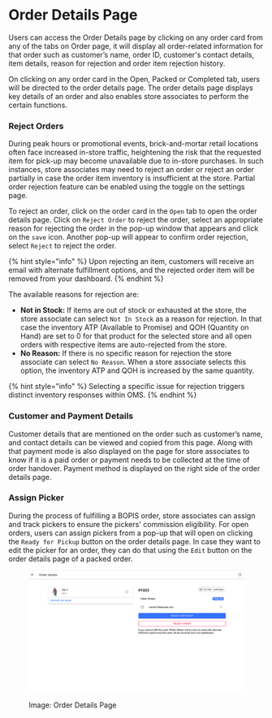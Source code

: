# Order Details Page

Users can access the Order Details page by clicking on any order card from any of the tabs on Order page, it will display all order-related information for that order such as customer’s name, order ID, customer's contact details, item details, reason for rejection and order item rejection history.

On clicking on any order card in the Open, Packed or Completed tab, users will be directed to the order details page. The order details page displays key details of an order and also enables store associates to perform the certain functions. 

### Reject Orders

During peak hours or promotional events, brick-and-mortar retail locations often face increased in-store traffic, heightening the risk that the requested item for pick-up may become unavailable due to in-store purchases. In such instances, store associates may need to reject an order or reject an order partially in case the order item inventory is insufficient at the store. Partial order rejection feature can be enabled using the toggle on the settings page.

To reject an order, click on the order card in the `Open` tab to open the order details page. Click on `Reject Order` to reject the order, select an appropriate reason for rejecting the order in the pop-up window that appears and click on the `save` icon. Another pop-up will appear to confirm order rejection, select `Reject` to reject the order. 

{% hint style="info" %} Upon rejecting an item, customers will receive an email with alternate fulfillment options, and the rejected order item will be removed from your dashboard. {% endhint %}

The available reasons for rejection are:
* **Not in Stock:** If items are out of stock or exhausted at the store, the store associate can select `Not In Stock` as a reason for rejection. In that case the inventory ATP (Available to Promise) and QOH (Quantity on Hand) are set to 0 for that product for the selected store and all open orders with respective items are auto-rejected from the store.
* **No Reason:** If there is no specific reason for rejection the store associate can select `No Reason`. When a store associate selects this option, the inventory ATP and QOH is increased by the same quantity.

{% hint style="info" %} Selecting a specific issue for rejection triggers distinct inventory responses within OMS. {% endhint %}


### Customer and Payment Details 
Customer details that are mentioned on the order such as customer’s name, and contact details can be viewed and copied from this page. Along with that payment mode is also displayed on the page for store associates to know if it is a paid order or payment needs to be collected at the time of order handover. Payment method is displayed on the right side of the order details page. 


### Assign Picker
During the process of fulfilling a BOPIS order, store associates can assign and track pickers to ensure the pickers' commission eligibility. For open orders, users can assign pickers from a pop-up that will open on clicking the `Ready for Pickup` button on the order details page. In case they want to edit the picker for an order, they can do that using the `Edit` button on the order details page of a packed order. 


<figure><img src="../../../.gitbook/assets/Screenshot 2024-01-01 at 11.50.51 PM (1).png" alt=""><figcaption><p>Image: Order Details Page</p></figcaption></figure>

